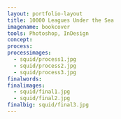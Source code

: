 ```yaml
---
layout: portfolio-layout
title: 10000 Leagues Under the Sea
imagename: bookcover
tools: Photoshop, InDesign
concept:
process:
processimages:
  - squid/process1.jpg
  - squid/process2.jpg
  - squid/process3.jpg
finalwords:
finalimages:
  - squid/final1.jpg
  - squid/final2.jpg
finalbig: squid/final3.jpg
---
```

